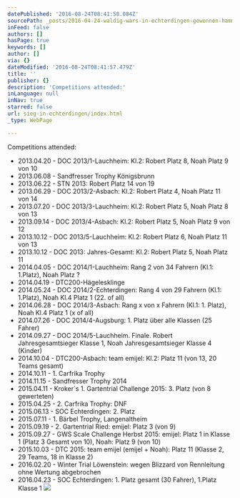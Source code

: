 ```yaml
---
datePublished: '2016-08-24T08:41:58.084Z'
sourcePath: _posts/2016-04-24-waldig-wars-in-echterdingen-gewonnen-hamma-brat-war-klass.md
inFeed: false
authors: []
hasPage: true
keywords: []
author: []
via: {}
dateModified: '2016-08-24T08:41:57.479Z'
title: ''
publisher: {}
description: 'Competitions attended:'
inLanguage: null
inNav: true
starred: false
url: sieg-in-echterdingen/index.html
_type: WebPage

---
```

Competitions attended:

* 2013.04.20 - DOC 2013/1-Lauchheim: Kl.2: Robert Platz 8, Noah Platz 9 von 10
* 2013.06.08 - Sandfresser Trophy Königsbrunn
* 2013.06.22 - STN 2013: Robert Platz 14 von 19
* 2013.06.29 - DOC 2013/2-Asbach: Kl.2: Robert Platz 4, Noah Platz 11 von 14
* 2013.07.20 - DOC 2013/3-Lauchheim: Kl.2: Robert Platz 5, Noah Platz 8 von 13
* 2013.09.14 - DOC 2013/4-Asbach: Kl.2: Robert Platz 5, Noah Platz 9 von 12
* 2013.10.12 - DOC 2013/5-Lauchheim: Kl.2: Robert Platz 6, Noah Platz 11 von 13
* 2013.10.12 - DOC 2013: Jahres-Gesamt: Kl.2: Robert Platz 5, Noah Platz 11
* 2014.04.05 - DOC 2014/1-Lauchheim: Rang 2 von 34 Fahrern (Kl.1: 1.Platz), Noah Platz ?
* 2014.04.19 - DTC200-Hägelesklinge
* 2014.05.24 - DOC 2014/2-Echterdingen: Rang 4 von 29 Fahrern (Kl.1: 1.Platz), Noah Kl.4 Platz 1 (22\. of all)
* 2014.06.28 - DOC 2014/3-Asbach: Rang x von x Fahrern (Kl.1: 1\. Platz), Noah Kl.4 Platz 1 (x of all)
* 2014.07.26 - DOC 2014/4-Augsburg: 1\. Platz über alle Klassen (25 Fahrer)
* 2014.09.27 - DOC 2014/5-Lauchheim. Finale. Robert Jahresgesamtsieger Klasse 1, Noah Jahresgesamtsieger Klasse 4 (Kinder)
* 2014.10.04 - DTC200-Asbach: team emijel: Kl.2: Platz 11 (von 13, 20 Teams gesamt)
* 2014.10.11 - 1\. Carfrika Trophy
* 2014.11.15 - Sandfresser Trophy 2014
* 2015.04.11 - Kroker´s 1\. Gartentrial Challenge 2015: 3\. Platz (von 8 gewerteten)
* 2015.04.25 - 2\. Carfrika Trophy: DNF
* 2015.06.13 - SOC Echterdingen: 2\. Platz
* 2015.07.11 - 1\. Bärbel Trophy, Langenaltheim
* 2015.09.19 - 2\. Gartentrial Ried: emijel: Platz 3 (von 9)
* 2015.09.27 - GWS Scale Challenge Herbst 2015: emijel: Platz 1 in Klasse 1 (Platz 3 Gesamt von 10), Noah: Platz 9 (von 10)
* 2015.10.03 - DTC 2015: team emijel (emijel + Noah): Platz 11 (Klasse 2, 29 Teams, 18 in Klasse 2)
* 2016.02.20 - Winter Trial Löwenstein: wegen Blizzard von Rennleitung ohne Wertung abgebrochen
* 2016.04.23 - SOC Echterdingen: 1\. Platz gesamt (30 Fahrer), 1.Platz Klasse 1
![](https://s3-us-west-2.amazonaws.com/the-grid-img/p/712a05d2d8123ec87cb51b6cdcee3a257b2a2166.jpg)